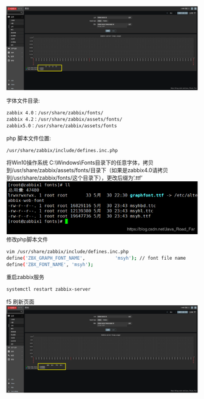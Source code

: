 

![在这里插入图片描述](../../img/zabbix/20200529233925799.png)

字体文件目录:

```bash
zabbix 4.0：/usr/share/zabbix/fonts/
zabbix 4.2：/usr/share/zabbix/assets/fonts/
zabbix5.0：/usr/share/zabbix/assets/fonts
```
php 脚本文件位置:

```bash
/usr/share/zabbix/include/defines.inc.php
```
将Win10操作系统 C:\Windows\Fonts目录下的任意字体，拷贝到/usr/share/zabbix/assets/fonts/目录下（如果是zabbix4.0请拷贝到/usr/share/zabbix/fonts/这个目录下），更改后缀为’.ttf’
![在这里插入图片描述](../../img/zabbix/20200529234402277.png)
修改php脚本文件

```bash
vim /usr/share/zabbix/include/defines.inc.php 
define('ZBX_GRAPH_FONT_NAME',           'msyh'); // font file name
define('ZBX_FONT_NAME', 'msyh');
```
重启zabbix服务

```bash
systemctl restart zabbix-server
```
f5 刷新页面
![在这里插入图片描述](../../img/zabbix/20200529234609522.png)